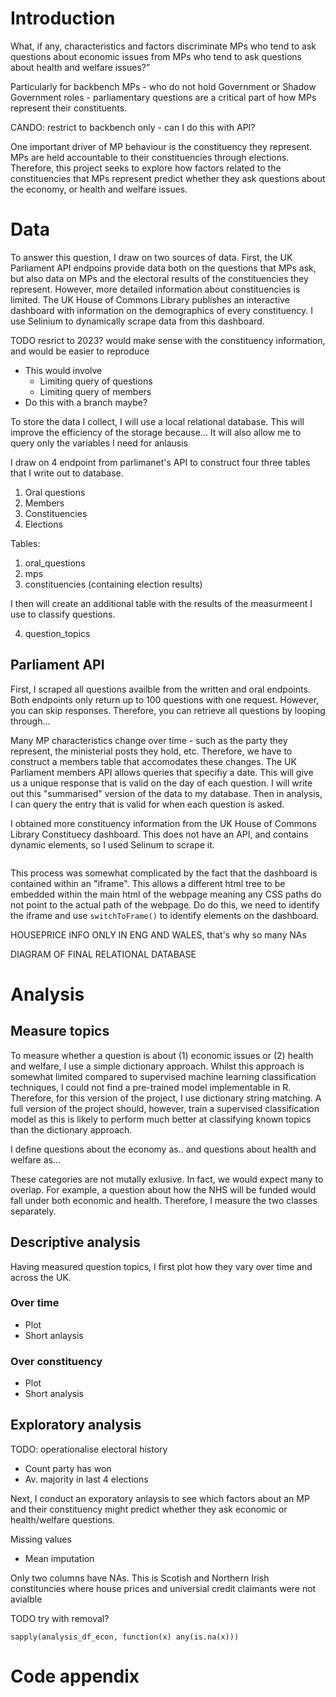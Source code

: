 # Introduction

What, if any, characteristics and factors discriminate MPs who tend to ask questions about economic issues from MPs who tend to ask questions about health and welfare issues?”

Particularly for backbench MPs - who do not hold Government or Shadow Government roles - parliamentary questions are a critical part of how MPs represent their constituents. 

CANDO: restrict to backbench only - can I do this with API?

One important driver of MP behaviour is the constituency they represent. MPs are held accountable to their constituencies through elections. Therefore, this project seeks to explore how factors related to the constituencies that MPs represent predict whether they ask questions about the economy, or health and welfare issues. 




# Data 

To answer this question, I draw on two sources of data. First, the UK Parliament API endpoins provide data both on the questions that MPs ask, but also data on MPs and the electoral results of the constituencies they represent. However, more detailed information about constituencies is limited. The UK House of Commons Library publishes an interactive dashboard with information on the demographics of every constituency. I use Selinium to dynamically scrape data from this dashboard. 

TODO resrict to 2023? would make sense with the constituency information, and would be easier to reproduce 
- This would involve
  - Limiting query of questions
  - Limiting query of members
- Do this with a branch maybe? 

To store the data I collect, I will use a local relational database. This will improve the efficiency of the storage because... It will also allow me to query only the variables I need for anlausis 

I draw on 4 endpoint from parlimanet's API to construct four three tables that I write out to database.

1. Oral questions 
2. Members
3. Constituencies 
4. Elections

Tables: 

1. oral_questions
2. mps
3. constituencies (containing election results)

I then will create an additional table with the results of the measurmeent I use to classify questions. 

4. question_topics 


## Parliament API 

First, I scraped all questions availble from the written and oral endpoints. Both endpoints only return up to 100 questions with one request. However, you can skip responses. Therefore, you can retrieve all questions by looping through... 

Many MP characteristics change over time - such as the party they represent, the ministerial posts they hold, etc. Therefore, we have to construct a members table that accomodates these changes. The UK Parliament members API allows queries that specifiy a date. This will give us a unique response that is valid on the day of each question. I will write out this "summarised" version of the data to my database. Then in analysis, I can query the entry that is valid for when each question is asked. 

I obtained more constituency information from the UK House of Commons Library Constituecy dashboard. This does not have an API, and contains dynamic elements, so I used Selinum to scrape it. 

```{r selinium-code}

```

This process was somewhat complicated by the fact that the dashboard is contained within an "iframe". This allows a different html tree to be embedded within the main html of the webpage meaning any CSS paths do not point to the actual path of the webpage. Do do this, we need to identify the iframe and use `switchToFrame()` to identify elements on the dashboard. 

HOUSEPRICE INFO ONLY IN ENG AND WALES, that's why so many NAs


DIAGRAM OF FINAL RELATIONAL DATABASE

# Analysis 

## Measure topics 

To measure whether a question is about (1) economic issues or (2) health and welfare, I use a simple dictionary approach. Whilst this approach is somewhat limited compared to supervised machine learning classification techniques, I could not find a pre-trained model implementable in R. Therefore, for this version of the project, I use dictionary string matching. A full version of the project should, however, train a supervised classification model as this is likely to perform much better at classifying known topics than the dictionary approach. 

I define questions about the economy as.. and questions about health and welfare as... 

These categories are not mutally exlusive. In fact, we would expect many to overlap. For example, a question about how the NHS will be funded would fall under both economic and health. Therefore, I measure the two classes separately. 

## Descriptive analysis 

Having measured question topics, I first plot how they vary over time and across the UK. 

### Over time 

- Plot 
- Short anlaysis 


### Over constituency 

- Plot 
- Short analysis 


## Exploratory analysis 

TODO: operationalise electoral history
- Count party has won
- Av. majority in last 4 elections

Next, I conduct an exporatory anlaysis to see which factors about an MP and their constituency might predict whether they ask economic or health/welfare questions. 


Missing values
- Mean imputation 


Only two columns have NAs. This is Scotish and Northern Irish constituncies where house prices and universial credit claimants were not avialble

TODO try with removal?

`sapply(analysis_df_econ, function(x) any(is.na(x)))`

# Code appendix
